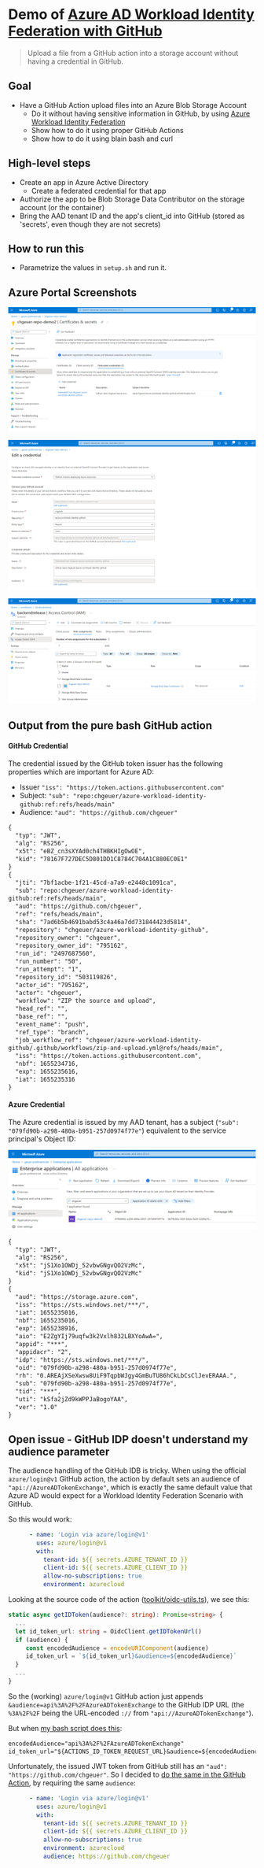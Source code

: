 # Demo of [Azure AD Workload Identity Federation with GitHub](https://github.com/chgeuer/azure-workload-identity-github)

> Upload a file from a GitHub action into a storage account without having a credential in GitHub.

## Goal

- Have a GitHub Action upload files into an Azure Blob Storage Account
  - Do it without having sensitive information in GitHub, by using [Azure Workload Identity Federation](https://docs.microsoft.com/en-us/azure/active-directory/develop/workload-identity-federation-create-trust-github?tabs=azure-portal)
  - Show how to do it using proper GitHub Actions
  - Show how to do it using blain bash and curl

## High-level steps

- Create an app in Azure Active Directory
  - Create a federated credential for that app
- Authorize the app to be Blob Storage Data Contributor on the storage account (or the container)
- Bring the AAD tenant ID and the app's client_id into GitHub (stored as 'secrets', even though they are not secrets)

## How to run this

- Parametrize the values in `setup.sh` and run it.

## Azure Portal Screenshots

![sceenshot-azure-ad-federated-credential-overview](img/sceenshot-azure-ad-federated-credential-overview.png)

![sceenshot-azure-ad-federated-credential-details](img/sceenshot-azure-ad-federated-credential-details.png)

![sceenshot-storage-account-role-assignments](img/sceenshot-storage-account-role-assignments-16552367525951.png)

## Output from the pure bash GitHub action

#### GitHub Credential

The credential issued by the GitHub token issuer has the following properties which are important for Azure AD:

- Issuer `"iss": "https://token.actions.githubusercontent.com"`
- Subject: `"sub": "repo:chgeuer/azure-workload-identity-github:ref:refs/heads/main"`
- Audience: `"aud": "https://github.com/chgeuer"`

```text
{
  "typ": "JWT",
  "alg": "RS256",
  "x5t": "eBZ_cn3sXYAd0ch4THBKHIgOwOE",
  "kid": "78167F727DEC5D801DD1C8784C704A1C880EC0E1"
}
{
  "jti": "7bf1acbe-1f21-45cd-a7a9-e2448c1091ca",
  "sub": "repo:chgeuer/azure-workload-identity-github:ref:refs/heads/main",
  "aud": "https://github.com/chgeuer",
  "ref": "refs/heads/main",
  "sha": "7ad6b5b4691babd53c4a46a7dd731844423d5814",
  "repository": "chgeuer/azure-workload-identity-github",
  "repository_owner": "chgeuer",
  "repository_owner_id": "795162",
  "run_id": "2497687560",
  "run_number": "50",
  "run_attempt": "1",
  "repository_id": "503119826",
  "actor_id": "795162",
  "actor": "chgeuer",
  "workflow": "ZIP the source and upload",
  "head_ref": "",
  "base_ref": "",
  "event_name": "push",
  "ref_type": "branch",
  "job_workflow_ref": "chgeuer/azure-workload-identity-github/.github/workflows/zip-and-upload.yml@refs/heads/main",
  "iss": "https://token.actions.githubusercontent.com",
  "nbf": 1655234716,
  "exp": 1655235616,
  "iat": 1655235316
}
```

#### Azure Credential

The Azure credential is issued by my AAD tenant, has a subject (`"sub": "079fd90b-a298-480a-b951-257d0974f77e"`) equivalent to the service principal's Object ID:

![screenshot-azure-ad-enterprise-app](img/screenshot-azure-ad-enterprise-app.png)

```text
{
  "typ": "JWT",
  "alg": "RS256",
  "x5t": "jS1Xo1OWDj_52vbwGNgvQO2VzMc",
  "kid": "jS1Xo1OWDj_52vbwGNgvQO2VzMc"
}
{
  "aud": "https://storage.azure.com",
  "iss": "https://sts.windows.net/***/",
  "iat": 1655235016,
  "nbf": 1655235016,
  "exp": 1655238916,
  "aio": "E2ZgYIj79uqfw3k2Vxlh832LBXYoAwA=",
  "appid": "***",
  "appidacr": "2",
  "idp": "https://sts.windows.net/***/",
  "oid": "079fd90b-a298-480a-b951-257d0974f77e",
  "rh": "0.AREAjXSeXwsw8UiF9TqpbWJgy4GmBuTU86hCkLbCsClJevERAAA.",
  "sub": "079fd90b-a298-480a-b951-257d0974f77e",
  "tid": "***",
  "uti": "kSfa2jZd9kWPPJaBogoYAA",
  "ver": "1.0"
}
```

## Open issue - GitHub IDP doesn't understand my audience parameter

The audience handling of the GitHub IDB is tricky. When using the official `azure/login@v1` GitHub action, the action by default sets an audience of `"api://AzureADTokenExchange"`, which is exactly the same default value that Azure AD would expect for a Workload Identity Federation Scenario with GitHub.

So this would work:

```yaml
      - name: 'Login via azure/login@v1'
        uses: azure/login@v1
        with:
          tenant-id: ${{ secrets.AZURE_TENANT_ID }}
          client-id: ${{ secrets.AZURE_CLIENT_ID }}
          allow-no-subscriptions: true
          environment: azurecloud
```

Looking at the source code of the action ([toolkit/oidc-utils.ts](https://github.com/actions/toolkit/blob/main/packages/core/src/oidc-utils.ts#L70-L73)), we see this: 

```typescript
static async getIDToken(audience?: string): Promise<string> {
  ...
  let id_token_url: string = OidcClient.getIDTokenUrl()
  if (audience) {
     const encodedAudience = encodeURIComponent(audience)
     id_token_url = `${id_token_url}&audience=${encodedAudience}`
  }
  ...
}
```

So the (working) `azure/login@v1` GitHub action just appends `&audience=api%3A%2F%2FAzureADTokenExchange` to the GitHub IDP URL (the `%3A%2F%2F` being the URL-encoded `://` from `"api://AzureADTokenExchange"`). 

But when [my bash script does this](https://github.com/chgeuer/azure-workload-identity-github/blob/main/action.sh#L7-L8):

```shell
encodedAudience="api%3A%2F%2FAzureADTokenExchange"
id_token_url="${ACTIONS_ID_TOKEN_REQUEST_URL}&audience=${encodedAudience}"
```

Unfortunately, the issued JWT token from GitHub still has an  `"aud": "https://github.com/chgeuer"`. So I decided to [do the same in the GitHub Action](https://github.com/chgeuer/azure-workload-identity-github/blob/main/.github/workflows/zip-and-upload.yml#L38-L45), by requiring the same `audience`:

```yaml
      - name: 'Login via azure/login@v1'
        uses: azure/login@v1
        with:
          tenant-id: ${{ secrets.AZURE_TENANT_ID }}
          client-id: ${{ secrets.AZURE_CLIENT_ID }}
          allow-no-subscriptions: true
          environment: azurecloud
          audience: https://github.com/chgeuer
```
